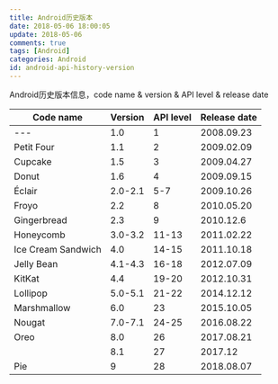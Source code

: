 ```yaml
---
title: Android历史版本
date: 2018-05-06 18:00:05
update: 2018-05-06
comments: true
tags: [Android]
categories: Android
id: android-api-history-version
---
```

Android历史版本信息，code name & version & API level & release date
<!---more---> 



| Code name          | Version | API level | Release date |
| ------------------ | ------- | --------- | ------------ |
| ---                | 1.0     | 1         | 2008.09.23   |
| Petit Four         | 1.1     | 2         | 2009.02.09   |
| Cupcake            | 1.5     | 3         | 2009.04.27   |
| Donut              | 1.6     | 4         | 2009.09.15   |
| Éclair             | 2.0-2.1 | 5-7       | 2009.10.26   |
| Froyo              | 2.2     | 8         | 2010.05.20   |
| Gingerbread        | 2.3     | 9         | 2010.12.6    |
| Honeycomb          | 3.0-3.2 | 11-13     | 2011.02.22   |
| Ice Cream Sandwich | 4.0     | 14-15     | 2011.10.18   |
| Jelly Bean         | 4.1-4.3 | 16-18     | 2012.07.09   |
| KitKat             | 4.4     | 19-20     | 2012.10.31   |
| Lollipop           | 5.0-5.1 | 21-22     | 2014.12.12   |
| Marshmallow        | 6.0     | 23        | 2015.10.05   |
| Nougat             | 7.0-7.1 | 24-25     | 2016.08.22   |
| Oreo               | 8.0     | 26        | 2017.08.21   |
|                    | 8.1     | 27        | 2017.12      |
| Pie                | 9       | 28        | 2018.08.07   |

